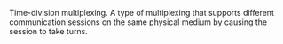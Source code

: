 Time-division multiplexing. A type of multiplexing that supports different communication sessions on the same physical medium by causing the session to take turns.
